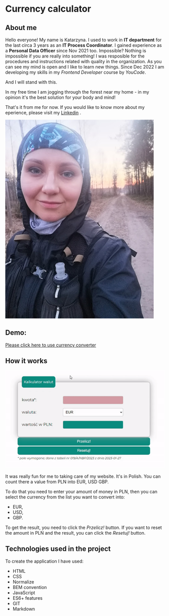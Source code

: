 # **Currency calculator**
## **About me** ## 

Hello everyone! My name is Katarzyna. I used to work in **IT department** for the last circa 3 years as an **IT Process Coordinator**. I gained experience as a **Personal Data Officer** since Nov 2021 too. 
Impossible? Nothing is impossible if you are really into something! 
I was resposible for the procedures and instructions related with quality in the organization. As you can see my mind is open and I like to learn new things. 
Since Dec 2022 I am developing my skills in my *Frontend Developer* course by *YouCode*. 

And I will stand with this.

In my free time I am jogging through the forest near my home - in my opinion it's the best solution for your body and mind!

That's it from me for now. If you would like to know more about my eperience, please visit my [Linkedin](https://www.linkedin.com/in/katarzyna-zaloba/) .

![Katarzyna](images/Katarzyna.jpg)

## **Demo**: 
[Please click here to use currency converter](https://katarzynazaloba.github.io/kantorWalutowy/)

## **How it works**
![Calculator GIF](images/calculator.gif)

It was really fun for me to taking care of my website. It's in Polish. You can count there a value from PLN into EUR, USD GBP. 

To do that you need to enter your amount of money in PLN, then you can select the currency from the list you want to convert into:
- EUR,
- USD,
- GBP.

 To get the result, you need to click the *Przelicz!* button. If you want to reset the amount in PLN and the result, you can click the *Resetuj!* button.


## **Technologies used in the project**
To create the application I have used:
- HTML
- CSS
- Normalize
- BEM convention
- JavaScript
- ES6+ features
- GIT
- Markdown
